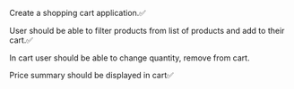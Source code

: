 Create a shopping cart application.✅

User should be able to filter products from list of products and add to their cart.✅

In cart user should be able to change quantity, remove from cart.

Price summary should be displayed in cart✅
